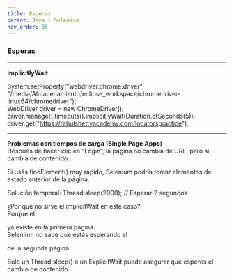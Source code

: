 ```yaml
---
title: Esperas
parent: Java + Selenium
nav_order: 30
---
```



### Esperas
************

**implicitlyWait**  

System.setProperty("webdriver.chrome.driver", "/media/Almacenamiento/eclipse_workspace/chromedriver-linux64/chromedriver");  
WebDriver driver = new ChromeDriver();  
driver.manage().timeouts().implicitlyWait(Duration.ofSeconds(5));  
driver.get("https://rahulshettyacademy.com/locatorspractice");    

****    

**Problemas con tiempos de carga (Single Page Apps)**  
Después de hacer clic en “Login”, la página no cambia de URL, pero sí cambia de contenido.

Si usás findElement() muy rápido, Selenium podría tomar elementos del estado anterior de la página.

Solución temporal: Thread.sleep(2000); // Esperar 2 segundos    


¿Por qué no sirve el implicitWait en este caso?  
Porque el <p> ya existe en la primera página.  
Selenium no sabe que estás esperando el <p> de la segunda página.  

Solo un Thread.sleep() o un ExplicitWait puede asegurar que esperes el cambio de contenido.  

